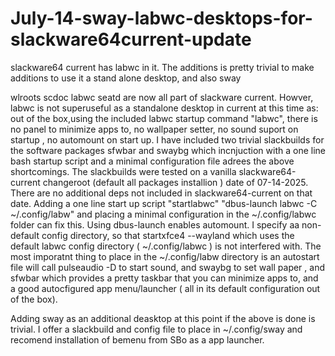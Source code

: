# July-14-sway-labwc-desktops-for-slackware64current-update
slackware64  current has labwc in it. The additions is pretty trivial to make additions to use it  a stand alone desktop, and also sway

wlroots scdoc labwc seatd are now all part of slackware current. Howver, labwc is not superuseful as a standalone desktop in current at this time as: 
out of the box,using the included labwc startup command "labwc",  there is no panel to minimize apps to, no wallpaper setter, no sound suport on startup , no automount on start up.
I have included two trivial slackbuilds for the software packages sfwbar and swaybg which incnjuction with a one line bash startup script and a minimal configuration file adrees the above shortcomings.
The slackbuilds were tested on a vanilla slackware64-current changeroot (default all packages installion ) date of 07-14-2025.
There are no additional deps not included in slackware64-current on that date.
Adding a one line start up script  "startlabwc" "dbus-launch labwc -C ~/.config/labw" and placing a minimal configuration in the ~/.config/labwc folder can fix this. Using dbus-launch enables automount. I specify aa non-default config directory, so that startxfce4 --wayland which uses the default labwc config directory ( ~/.config/labwc ) is not interfered with. The most imporatnt thing to place in the ~/.config/labw directory is an autostart file will call pulseaudio -D to start sound, and swaybg to set wall paper , and sfwbar which provides a pretty taskbar that you can minimize apps to, and a good autocfigured app menu/launcher ( all in its default configuration out of the box). 


Adding sway as an additional deasktop at this point if the above is done is trivial. I offer a slackbuild and config file to place in ~/.config/sway and recomend installation of bemenu from SBo as a app launcher.
